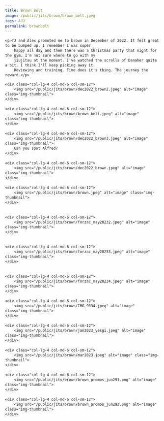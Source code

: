 ```yaml
---
title: Brown Belt
image: /public/jits/brown/brown_belt.jpeg
tags: AJJ
permalink: brownbelt
---
```


<div class="row align-items-center pb-3">

    <p>TJ and Alex promoted me to brown in December of 2022. It felt great to be bumped up. I remember I was super
        happy all day and then there was a Christmas party that night for the gym. I'm not sure where to go with my
        jiujitsu at the moment. I've watched the scrolls of Danaher quite a bit. I think I'll keep picking away it.
        Reviewing and training. Time does it's thing. The journey the reward.</p>

</div>

<div class="row">

    <div class="col-lg-4 col-md-6 col-sm-12">
        <img src="/public/jits/brown/dec2022_brown2.jpeg" alt="image" class="img-thumbnail">
    </div>

    <div class="col-lg-4 col-md-6 col-sm-12">
        <img src="/public/jits/brown/brown_belt.jpeg" alt="image" class="img-thumbnail">
    </div>

    <div class="col-lg-4 col-md-6 col-sm-12">
        <img src="/public/jits/brown/dec2022_brown3.jpeg" alt="image" class="img-thumbnail">
        Can you spot Alfred?
    </div>

    <div class="col-lg-4 col-md-6 col-sm-12">
        <img src="/public/jits/brown/dec2022_brown.jpeg" alt="image" class="img-thumbnail">
    </div>

    <div class="col-lg-4 col-md-6 col-sm-12">
        <img src="/public/jits/brown/brown.jpeg" alt="image" class="img-thumbnail">
    </div>


    <div class="col-lg-4 col-md-6 col-sm-12">
        <img src="/public/jits/brown/forzac_may20232.jpeg" alt="image" class="img-thumbnail">
    </div>


    <div class="col-lg-4 col-md-6 col-sm-12">
        <img src="/public/jits/brown/forzac_may20233.jpeg" alt="image" class="img-thumbnail">
    </div>


    <div class="col-lg-4 col-md-6 col-sm-12">
        <img src="/public/jits/brown/forzac_may20234.jpeg" alt="image" class="img-thumbnail">
    </div>

    <div class="col-lg-4 col-md-6 col-sm-12">
        <img src="/public/jits/brown/IMG_9334.jpeg" alt="image" class="img-thumbnail">
    </div>

    <div class="col-lg-4 col-md-6 col-sm-12">
        <img src="/public/jits/brown/jan2023_yesgi.jpeg" alt="image" class="img-thumbnail">
    </div>

    <div class="col-lg-4 col-md-6 col-sm-12">
        <img src="/public/jits/brown/mar2023.jpeg" alt="image" class="img-thumbnail">
    </div>

    <div class="col-lg-4 col-md-6 col-sm-12">
        <img src="/public/jits/brown/brown_promos_jun291.png" alt="image" class="img-thumbnail">
    </div>

    <div class="col-lg-4 col-md-6 col-sm-12">
        <img src="/public/jits/brown/brown_promos_jun293.png" alt="image" class="img-thumbnail">
    </div>

</div>